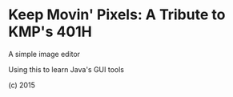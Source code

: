# Keep Movin' Pixels: A Tribute to KMP's 401H

A simple image editor

Using this to learn Java's GUI tools

(c) 2015
